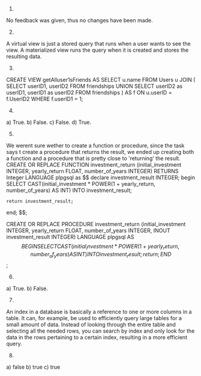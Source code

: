 1.
No feedback was given, thus no changes have been made.

2.
A virtual view is just a stored query that runs when a user wants to see the view.
A materialized view runs the query when it is created and stores the resulting data.

3.
CREATE VIEW getAlluser1sFriends AS
    SELECT u.name
    FROM Users u JOIN (
        SELECT userID1, userID2 FROM friendships
        UNION SELECT userID2 as userID1, userID1 as userID2 FROM friendships
    ) AS f
    ON u.userID = f.UserID2
    WHERE f.userID1 = 1;

4.
a) True.
b) False.
c) False.
d) True.

5.
We werent sure wether to create a function or procedure, since the task says t create a
procedure that returns the result, we ended up creating both a function and a procedure
that is pretty close to 'returning' the result.
CREATE OR REPLACE FUNCTION
investment_return 
(initial_investment INTEGER, 
yearly_return FLOAT, 
number_of_years INTEGER)
RETURNS Integer
LANGUAGE plpgsql
as
$$
declare
    investment_result INTEGER;
begin
    SELECT CAST(initial_investment * POWER(1 + yearly_return, number_of_years) AS INT)
    INTO investment_result;

    return investment_result;
end;
$$;

CREATE OR REPLACE PROCEDURE 
investment_return
(initial_investment INTEGER, 
yearly_return FLOAT, 
number_of_years INTEGER,
INOUT investment_result INTEGER)
LANGUAGE plpgsql 
AS $$
BEGIN
SELECT CAST(initial_investment * POWER(1 + yearly_return, number_of_years) AS INT)
INTO investment_result;
return;
END
$$;

6.
a) True.
b) False.

7.
An index in a database is basically a reference to one or more columns in a table. It can, for example, be used to efficiently query
large tables for a small amount of data. Instead of looking through the entire table and selecting all the needed rows, you can search by index and
only look for the data in the rows pertaining to a certain index, resulting in a more efficient query.

8.
a) false
b) true
c) true
